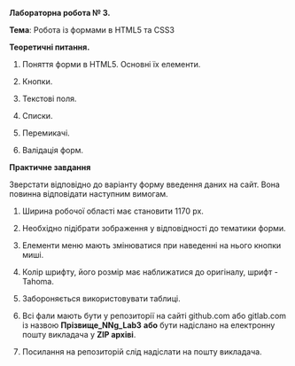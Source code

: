 **Лабораторна робота № 3.**

**Тема**: Робота із формами в HTML5 та CSS3

**Теоретичні питання.**

1.  Поняття форми в HTML5. Основні їх елементи.
    
2.  Кнопки.
    
3.  Текстові поля.
    
4.  Списки.
    
5.  Перемикачі.
    
6.  Валідація форм.
    

**Практичне завдання**

Зверстати відповідно до варіанту форму введення даних на сайт. Вона повинна відповідати наступним вимогам.

1.  Ширина робочої області має становити 1170 px.
    

2.  Необхідно підібрати зображення у відповідності до тематики форми.
    
3.  Елементи меню мають змінюватися при наведенні на нього кнопки миші.
    
4.  Колір шрифту, його розмір має наближатися до оригіналу, шрифт - Tahoma.
    
5.  Забороняється використовувати таблиці.
    
6.  Всі фали мають бути у репозиторії на сайті github.com або gitlab.com із назвою **Прізвище_NNg_Lab3** **або** бути надіслано на електронну пошту викладача у **ZIP архіві**.
    
7.  Посилання на репозиторій слід надіслати на пошту викладача.
